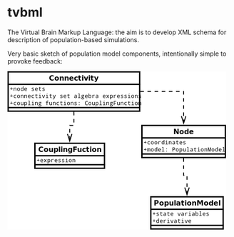 tvbml
=====

The Virtual Brain Markup Language: the aim is to develop XML schema for description of population-based simulations. 

Very basic sketch of population model components, intentionally simple to provoke feedback:

![Population model components](components.png)
